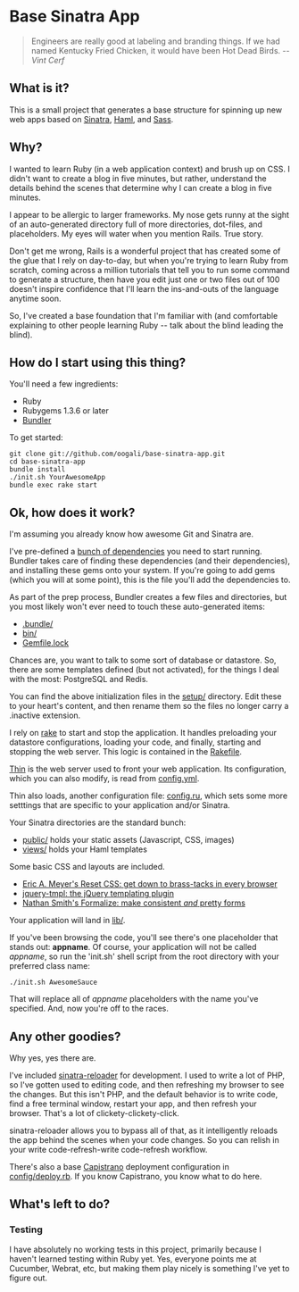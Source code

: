 Base Sinatra App
================

> Engineers are really good at labeling and branding things. If we had named
Kentucky Fried Chicken, it would have been Hot Dead Birds.
-- *Vint Cerf*

What is it?
-----------

This is a small project that generates a base structure for spinning up new web apps based on [Sinatra](http://www.sinatrarb.com), [Haml](http://haml-lang.com), and [Sass](http://sass-lang.com).

Why?
----

I wanted to learn Ruby (in a web application context) and brush up on CSS. I didn't want to create a blog in five minutes, but rather, understand the details behind the scenes that determine why I can create a blog in five minutes.

I appear to be allergic to larger frameworks. My nose gets runny at the sight of an auto-generated directory full of more directories, dot-files, and placeholders. My eyes will water when you mention Rails. True story.  

Don't get me wrong, Rails is a wonderful project that has created some of the glue that I rely on day-to-day, but when you're trying to learn Ruby from scratch, coming across a million tutorials that tell you to run some command to generate a structure, then have you edit just one or two files out of 100 doesn't inspire confidence that I'll learn the ins-and-outs of the language anytime soon.

So, I've created a base foundation that I'm familiar with (and comfortable explaining to other people learning Ruby -- talk about the blind leading the blind).

How do I start using this thing?
--------------------------------

You'll need a few ingredients:

* Ruby
* Rubygems 1.3.6 or later
* [Bundler](http://gembundler.com)

To get started:

    git clone git://github.com/oogali/base-sinatra-app.git
    cd base-sinatra-app
    bundle install
    ./init.sh YourAwesomeApp
    bundle exec rake start

Ok, how does it work?
---------------------
I'm assuming you already know how awesome Git and Sinatra are.

I've pre-defined a [bunch of dependencies](https://github.com/oogali/base-sinatra-app/blob/master/Gemfile) you need to start running. Bundler takes care of finding these dependencies (and their dependencies), and installing these gems onto your system. If you're going to add gems (which you will at some point), this is the file you'll add the dependencies to.

As part of the prep process, Bundler creates a few files and directories, but you most likely won't ever need to touch these auto-generated items:

* [.bundle/](https://github.com/oogali/base-sinatra-app/tree/master/.bundle)
* [bin/](https://github.com/oogali/base-sinatra-app/tree/master/bin)
* [Gemfile.lock](https://github.com/oogali/base-sinatra-app/blob/master/Gemfile.lock)

Chances are, you want to talk to some sort of database or datastore. So, there are some templates defined (but not activated), for the things I deal with the most: PostgreSQL and Redis.

You can find the above initialization files in the [setup/](https://github.com/oogali/base-sinatra-app/tree/master/setup) directory. Edit these to your heart's content, and then rename them so the files no longer carry a .inactive extension.

I rely on [rake](https://github.com/jimweirich/rake) to start and stop the application.  It handles preloading your datastore configurations, loading your code, and finally, starting and stopping the web server. This logic is contained in the [Rakefile](https://github.com/oogali/base-sinatra-app/blob/master/Rakefile).

[Thin](https://github.com/macournoyer/thin) is the web server used to front your web application. Its configuration, which you can also modify, is read from [config.yml](https://github.com/oogali/base-sinatra-app/blob/master/config.yml).

Thin also loads, another configuration file: [config.ru](https://github.com/oogali/base-sinatra-app/blob/master/config.ru), which sets some more setttings that are specific to your application and/or Sinatra.

Your Sinatra directories are the standard bunch:

* [public/](https://github.com/oogali/base-sinatra-app/tree/master/public) holds your static assets (Javascript, CSS, images)
* [views/](https://github.com/oogali/base-sinatra-app/tree/master/views) holds your Haml templates

Some basic CSS and layouts are included.

* [Eric A. Meyer's Reset CSS: get down to brass-tacks in every browser](http://meyerweb.com/eric/tools/css/reset/)
* [jquery-tmpl: the jQuery templating plugin](http://github.com/jquery/jquery-tmpl)
* [Nathan Smith's Formalize: make consistent *and* pretty forms](http://formalize.me/)

Your application will land in [lib/](https://github.com/oogali/base-sinatra-app/tree/master/lib).

If you've been browsing the code, you'll see there's one placeholder that stands out: **appname**. Of course, your application will not be called *appname*, so run the 'init.sh' shell script from the root directory with your preferred class name:

    ./init.sh AwesomeSauce

That will replace all of *appname* placeholders with the name you've specified. And, now you're off to the races.

Any other goodies?
------------------
Why yes, yes there are.

I've included [sinatra-reloader](https://github.com/rkh/sinatra-reloader) for development. I used to write a lot of PHP, so I've gotten used to editing code, and then refreshing my browser to see the changes. But this isn't PHP, and the default behavior is to write code, find a free terminal window, restart your app, and then refresh your browser. That's a lot of clickety-clickety-click.

sinatra-reloader allows you to bypass all of that, as it intelligently reloads the app behind the scenes when your code changes. So you can relish in your write code-refresh-write code-refresh workflow.

There's also a base [Capistrano](https://github.com/capistrano/capistrano/wiki/2.x-From-The-Beginning) deployment configuration in [config/deploy.rb](https://github.com/oogali/base-sinatra-app/blob/master/config/deploy.rb). If you know Capistrano, you know what to do here.

What's left to do?
------------------
### Testing

I have absolutely no working tests in this project, primarily because I haven't learned testing within Ruby yet. Yes, everyone points me at Cucumber, Webrat, etc, but making them play nicely is something I've yet to figure out.
